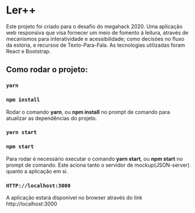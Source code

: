 # Ler++

Este projeto foi criado para o desafio  do megahack 2020. 
Uma aplicação web responsiva que visa fornecer um meio de fomento à leitura, através de mecanismos para interatividade e acessibilidade; como decisões no fluxo da estória, e recursos de Texto-Para-Fala. As tecnologias utilizadas foram React e Bootstrap.

## Como rodar o projeto:

### `yarn`
### `npm install`
Rodar o comando **yarn**, ou **npm install** no prompt de comando para atualizar as dependências do projeto.

### `yarn start`
### `npm start`
Para rodar é necessário executar o comando **yarn start**, ou **npm start** no prompt de comando. Este aciona tanto o servidor de mockup(JSON-server) quanto a aplicação em si.

### `HTTP://localhost:3000`
A aplicação estará disponível no browser através do link http://localhost:3000



